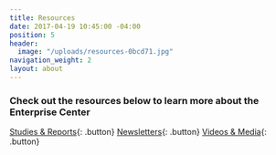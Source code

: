 ```yaml
---
title: Resources
date: 2017-04-19 10:45:00 -04:00
position: 5
header:
  image: "/uploads/resources-0bcd71.jpg"
navigation_weight: 2
layout: about
---
```


### Check out the resources below to learn more about the Enterprise Center

[Studies & Reports](/resources/studies-and-reports/){: .button}
[Newsletters](/resources/newsletters/){: .button}
[Videos & Media](/resources/videos-and-media/){: .button}